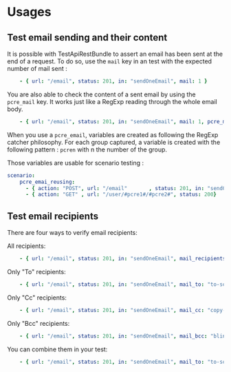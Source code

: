 # Usages

## Test email sending and their content

It is possible with TestApiRestBundle to assert an email has been sent at the end of a request. To do so, use the `mail` key in an test with the expected number of mail sent :

```yaml
    - { url: "/email", status: 201, in: "sendOneEmail", mail: 1 }
```

You are also able to check the content of a sent email by using the `pcre_mail` key. It works just like a RegExp reading through the whole email body.

```yaml
    - { url: "/email", status: 201, in: "sendOneEmail", mail: 1, pcre_mail: '/Lorem Ipsum/'  }
```

When you use a `pcre_email`, variables are created as following the RegExp catcher philosophy. For each group captured, a variable is created with the following pattern : `pcren` with n the number of the group.

Those variables are usable for scenario testing : 

```yaml
scenario:
    pcre_emai_reusing:
      - { action: "POST", url: "/email"       , status: 201, in: "sendOneEmail"      , mail: 1, pcre_mail: '/user id: (.+) name: (.+)/'  }
      - { action: "GET" , url: "/user/#pcre1#/#pcre2#", status: 200}
```

## Test email recipients

There are four ways to verify email recipients:

All recipients:

```yaml
    - { url: "/email", status: 201, in: "sendOneEmail", mail_recipients: "someone@domain.com;someone-else@domain.com"  }
```

Only "To" recipients:

```yaml
    - { url: "/email", status: 201, in: "sendOneEmail", mail_to: "to-someone@domain.com;to-someone-else@domain.com"  }
```

Only "Cc" recipients:

```yaml
    - { url: "/email", status: 201, in: "sendOneEmail", mail_cc: "copy-to-someone@domain.com;copy-to-someone-else@domain.com"  }
```

Only "Bcc" recipients:

```yaml
    - { url: "/email", status: 201, in: "sendOneEmail", mail_bcc: "blind-copy-to-someone@domain.com;blind-copy-to-someone-else@domain.com"  }
```

You can combine them in your test:
```yaml
    - { url: "/email", status: 201, in: "sendOneEmail", mail_to: "to-someone@domain.com", mail_bcc: "blind-copy-to-someone-else@domain.com"  }
```
